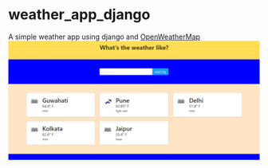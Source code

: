 # weather_app_django
A simple weather app using django and [OpenWeatherMap](https://openweathermap.org/)
![alt text](https://github.com/sanikamal/weather_app_django/blob/master/pic.png "Index page")


